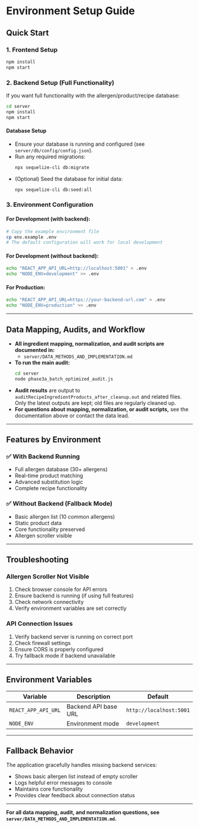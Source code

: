 # Environment Setup Guide

## Quick Start

### 1. Frontend Setup
```bash
npm install
npm start
```

### 2. Backend Setup (Full Functionality)
If you want full functionality with the allergen/product/recipe database:

```bash
cd server
npm install
npm start
```

#### **Database Setup**
- Ensure your database is running and configured (see `server/db/config/config.json`).
- Run any required migrations:
  ```bash
  npx sequelize-cli db:migrate
  ```
- (Optional) Seed the database for initial data:
  ```bash
  npx sequelize-cli db:seed:all
  ```

### 3. Environment Configuration

#### For Development (with backend):
```bash
# Copy the example environment file
cp env.example .env
# The default configuration will work for local development
```

#### For Development (without backend):
```bash
echo "REACT_APP_API_URL=http://localhost:5001" > .env
echo "NODE_ENV=development" >> .env
```

#### For Production:
```bash
echo "REACT_APP_API_URL=https://your-backend-url.com" > .env
echo "NODE_ENV=production" >> .env
```

---

## Data Mapping, Audits, and Workflow

- **All ingredient mapping, normalization, and audit scripts are documented in:**
  - `server/DATA_METHODS_AND_IMPLEMENTATION.md`
- **To run the main audit:**
  ```bash
  cd server
  node phase3a_batch_optimized_audit.js
  ```
- **Audit results** are output to `auditRecipeIngredientProducts_after_cleanup.out` and related files. Only the latest outputs are kept; old files are regularly cleaned up.
- **For questions about mapping, normalization, or audit scripts,** see the documentation above or contact the data lead.

---

## Features by Environment

### ✅ With Backend Running
- Full allergen database (30+ allergens)
- Real-time product matching
- Advanced substitution logic
- Complete recipe functionality

### ✅ Without Backend (Fallback Mode)
- Basic allergen list (10 common allergens)
- Static product data
- Core functionality preserved
- Allergen scroller visible

---

## Troubleshooting

### Allergen Scroller Not Visible
1. Check browser console for API errors
2. Ensure backend is running (if using full features)
3. Check network connectivity
4. Verify environment variables are set correctly

### API Connection Issues
1. Verify backend server is running on correct port
2. Check firewall settings
3. Ensure CORS is properly configured
4. Try fallback mode if backend unavailable

---

## Environment Variables

| Variable | Description | Default |
|----------|-------------|---------|
| `REACT_APP_API_URL` | Backend API base URL | `http://localhost:5001` |
| `NODE_ENV` | Environment mode | `development` |

---

## Fallback Behavior

The application gracefully handles missing backend services:
- Shows basic allergen list instead of empty scroller
- Logs helpful error messages to console
- Maintains core functionality
- Provides clear feedback about connection status

---

**For all data mapping, audit, and normalization questions, see `server/DATA_METHODS_AND_IMPLEMENTATION.md`.** 